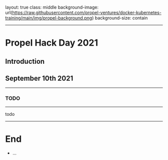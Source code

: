 layout: true
class: middle
background-image: url(https://raw.githubusercontent.com/propel-ventures/docker-kubernetes-training/main/img/propel-background.png)
background-size: contain

---

# Propel Hack Day 2021
## Introduction
## September 10th 2021

---

### TODO

---
todo

---

# End

- ...
